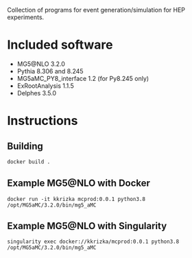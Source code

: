 Collection of programs for event generation/simulation for HEP experiments.

# Included software
- MG5@NLO 3.2.0
- Pythia 8.306 and 8.245
- MG5aMC_PY8_interface 1.2 (for Py8.245 only)
- ExRootAnalysis 1.1.5
- Delphes 3.5.0

# Instructions
## Building
```sh
docker build .
```

## Example MG5@NLO with Docker
```
docker run -it kkrizka mcprod:0.0.1 python3.8 /opt/MG5aMC/3.2.0/bin/mg5_aMC
```

## Example MG5@NLO with Singularity
```
singularity exec docker://kkrizka/mcprod:0.0.1 python3.8 /opt/MG5aMC/3.2.0/bin/mg5_aMC
```

